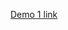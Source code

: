 [Demo 1 link](https://github.com/redhat-beyond/documents/blob/main/Beyond07-SOW.md#demo-4-May-15th-final-project-demo)